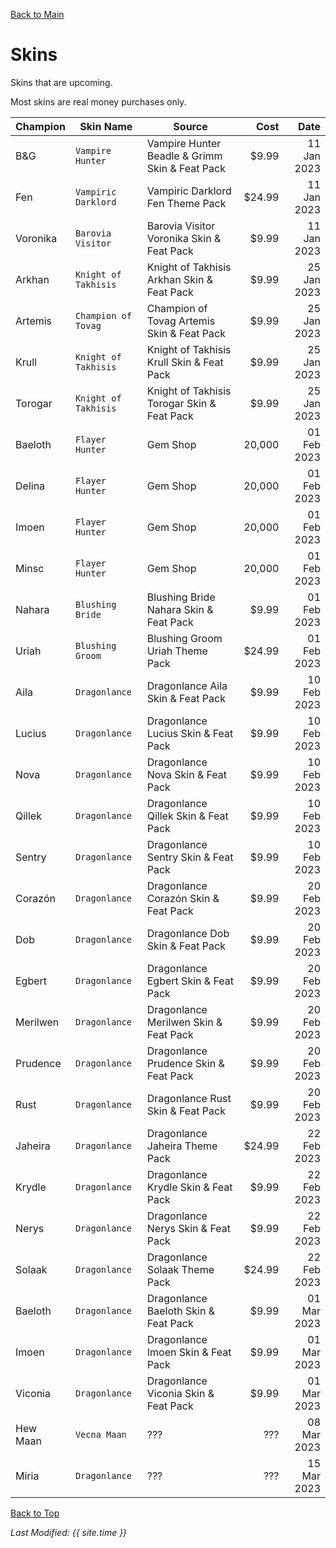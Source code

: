 [Back to Main](index.md)

# Skins

Skins that are upcoming.

Most skins are real money purchases only.

| Champion | Skin Name | Source | Cost | Date |
|---|---|---|--:|--:|
| B&G | `Vampire Hunter` | Vampire Hunter Beadle & Grimm Skin & Feat Pack | $9.99 | 11 Jan 2023 |
| Fen | `Vampiric Darklord` | Vampiric Darklord Fen Theme Pack | $24.99 | 11 Jan 2023 |
| Voronika | `Barovia Visitor` | Barovia Visitor Voronika Skin & Feat Pack | $9.99 | 11 Jan 2023 |
| Arkhan | `Knight of Takhisis` | Knight of Takhisis Arkhan Skin & Feat Pack | $9.99 | 25 Jan 2023 |
| Artemis | `Champion of Tovag` | Champion of Tovag Artemis Skin & Feat Pack | $9.99 | 25 Jan 2023 |
| Krull | `Knight of Takhisis` | Knight of Takhisis Krull Skin & Feat Pack | $9.99 | 25 Jan 2023 |
| Torogar | `Knight of Takhisis` | Knight of Takhisis Torogar Skin & Feat Pack | $9.99 | 25 Jan 2023 |
| Baeloth | `Flayer Hunter` | Gem Shop | 20,000 | 01 Feb 2023 |
| Delina | `Flayer Hunter` | Gem Shop | 20,000 | 01 Feb 2023 |
| Imoen | `Flayer Hunter` | Gem Shop | 20,000 | 01 Feb 2023 |
| Minsc | `Flayer Hunter` | Gem Shop | 20,000 | 01 Feb 2023 |
| Nahara | `Blushing Bride` | Blushing Bride Nahara Skin & Feat Pack | $9.99 | 01 Feb 2023 |
| Uriah | `Blushing Groom` | Blushing Groom Uriah Theme Pack | $24.99 | 01 Feb 2023 |
| Aila | `Dragonlance` | Dragonlance Aila Skin & Feat Pack | $9.99 | 10 Feb 2023 |
| Lucius | `Dragonlance` | Dragonlance Lucius Skin & Feat Pack | $9.99 | 10 Feb 2023 |
| Nova | `Dragonlance` | Dragonlance Nova Skin & Feat Pack | $9.99 | 10 Feb 2023 |
| Qillek | `Dragonlance` | Dragonlance Qillek Skin & Feat Pack | $9.99 | 10 Feb 2023 |
| Sentry | `Dragonlance` | Dragonlance Sentry Skin & Feat Pack | $9.99 | 10 Feb 2023 |
| Corazón | `Dragonlance` | Dragonlance Corazón Skin & Feat Pack | $9.99 | 20 Feb 2023 |
| Dob | `Dragonlance` | Dragonlance Dob Skin & Feat Pack | $9.99 | 20 Feb 2023 |
| Egbert | `Dragonlance` | Dragonlance Egbert Skin & Feat Pack | $9.99 | 20 Feb 2023 |
| Merilwen | `Dragonlance` | Dragonlance Merilwen Skin & Feat Pack | $9.99 | 20 Feb 2023 |
| Prudence | `Dragonlance` | Dragonlance Prudence Skin & Feat Pack | $9.99 | 20 Feb 2023 |
| Rust | `Dragonlance` | Dragonlance Rust Skin & Feat Pack | $9.99 | 20 Feb 2023 |
| Jaheira | `Dragonlance` | Dragonlance Jaheira Theme Pack | $24.99 | 22 Feb 2023 |
| Krydle | `Dragonlance` | Dragonlance Krydle Skin & Feat Pack | $9.99 | 22 Feb 2023 |
| Nerys | `Dragonlance` | Dragonlance Nerys Skin & Feat Pack | $9.99 | 22 Feb 2023 |
| Solaak | `Dragonlance` | Dragonlance Solaak Theme Pack | $24.99 | 22 Feb 2023 |
| Baeloth | `Dragonlance` | Dragonlance Baeloth Skin & Feat Pack | $9.99 | 01 Mar 2023 |
| Imoen | `Dragonlance` | Dragonlance Imoen Skin & Feat Pack | $9.99 | 01 Mar 2023 |
| Viconia | `Dragonlance` | Dragonlance Viconia Skin & Feat Pack | $9.99 | 01 Mar 2023 |
| Hew Maan | `Vecna Maan` | ??? | ??? | 08 Mar 2023 |
| Miria | `Dragonlance` | ??? | ??? | 15 Mar 2023 |

[Back to Top](#top)

*Last Modified: {{ site.time }}*